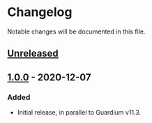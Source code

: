 # Changelog
Notable changes will be documented in this file.

## [Unreleased]

## [1.0.0] - 2020-12-07

### Added
- Initial release, in parallel to Guardium v11.3.

[unreleased]: https://github.com/IBM/logstash-filter-mongodb-guardium/compare/v1.0.0...HEAD
[1.0.0]: https://github.com/IBM/logstash-filter-mongodb-guardium/releases/tag/v1.0.0

